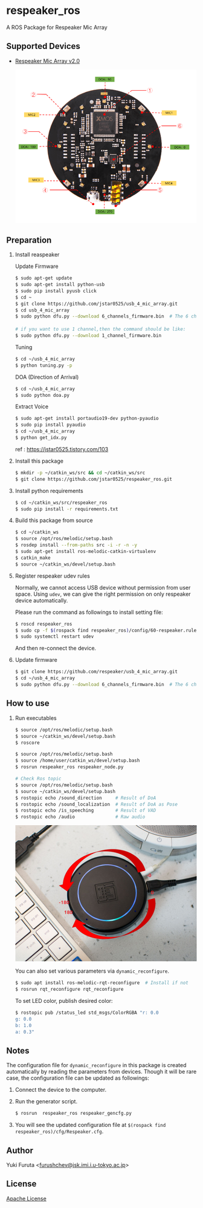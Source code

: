respeaker_ros
=============

A ROS Package for Respeaker Mic Array


## Supported Devices

- [Respeaker Mic Array v2.0](http://wiki.seeedstudio.com/ReSpeaker_Mic_Array_v2.0/)

    ![Respeaker Mic Array v2.0](https://github.com/SeeedDocument/ReSpeaker_Mic_Array_V2/raw/master/img/Hardware%20Overview.png)

## Preparation

1. Install reaspeaker
    
    Update Firmware
    ```bash
    $ sudo apt-get update
    $ sudo apt-get install python-usb
    $ sudo pip install pyusb click
    $ cd ~
    $ git clone https://github.com/jstar0525/usb_4_mic_array.git
    $ cd usb_4_mic_array
    $ sudo python dfu.py --download 6_channels_firmware.bin  # The 6 channels version 

    # if you want to use 1 channel,then the command should be like:
    $ sudo python dfu.py --download 1_channel_firmware.bin
    ```

    Tuning
    ```bash
    $ cd ~/usb_4_mic_array
    $ python tuning.py -p
    ```

    DOA (Direction of Arrival)
    ```bash
    $ cd ~/usb_4_mic_array
    $ sudo python doa.py 
    ```

    Extract Voice
    ```bash
    $ sudo apt-get install portaudio19-dev python-pyaudio
    $ sudo pip install pyaudio
    $ cd ~/usb_4_mic_array
    $ python get_idx.py
    ```

    ref : https://jstar0525.tistory.com/103

1. Install this package

    ```bash
    $ mkdir -p ~/catkin_ws/src && cd ~/catkin_ws/src
    $ git clone https://github.com/jstar0525/respeaker_ros.git
    ```

1. Install python requirements

    ```bash
    $ cd ~/catkin_ws/src/respeaker_ros
    $ sudo pip install -r requirements.txt
    ```

1. Build this package from source

    ```bash
    $ cd ~/catkin_ws
    $ source /opt/ros/melodic/setup.bash
    $ rosdep install --from-paths src -i -r -n -y
    $ sudo apt-get install ros-melodic-catkin-virtualenv
    $ catkin_make
    $ source ~/catkin_ws/devel/setup.bash
    ```

1. Register respeaker udev rules

    Normally, we cannot access USB device without permission from user space.
    Using `udev`, we can give the right permission on only respeaker device automatically.

    Please run the command as followings to install setting file:

    ```bash
    $ roscd respeaker_ros
    $ sudo cp -f $(rospack find respeaker_ros)/config/60-respeaker.rules /etc/udev/rules.d/60-respeaker.rules
    $ sudo systemctl restart udev
    ```

    And then re-connect the device.

1. Update firmware

    ```bash
    $ git clone https://github.com/respeaker/usb_4_mic_array.git
    $ cd ~/usb_4_mic_array
    $ sudo python dfu.py --download 6_channels_firmware.bin  # The 6 channels version 
    ```

## How to use

1. Run executables
    ```bash
    $ source /opt/ros/melodic/setup.bash
    $ source ~/catkin_ws/devel/setup.bash
    $ roscore
    ```
    ```bash
    $ source /opt/ros/melodic/setup.bash
    $ source /home/user/catkin_ws/devel/setup.bash
    $ rosrun respeaker_ros respeaker_node.py
    ```
    ```bash
    # Check Ros topic
    $ source /opt/ros/melodic/setup.bash
    $ source ~/catkin_ws/devel/setup.bash
    $ rostopic echo /sound_direction     # Result of DoA
    $ rostopic echo /sound_localization  # Result of DoA as Pose
    $ rostopic echo /is_speeching        # Result of VAD
    $ rostopic echo /audio               # Raw audio
    ```

    ![Respeaker direction](./direction.png)

    You can also set various parameters via `dynamic_reconfigure`.

    ```bash
    $ sudo apt install ros-melodic-rqt-reconfigure  # Install if not
    $ rosrun rqt_reconfigure rqt_reconfigure
    ```

    To set LED color, publish desired color:

    ```bash
    $ rostopic pub /status_led std_msgs/ColorRGBA "r: 0.0
    g: 0.0
    b: 1.0
    a: 0.3"
    ```


## Notes

The configuration file for `dynamic_reconfigure` in this package is created automatically by reading the parameters from devices.
Though it will be rare case, the configuration file can be updated as followings:

1. Connect the device to the computer.
1. Run the generator script.

    ```bash
    $ rosrun  respeaker_ros respeaker_gencfg.py
    ```
1. You will see the updated configuration file at `$(rospack find respeaker_ros)/cfg/Respeaker.cfg`.


## Author

Yuki Furuta <<furushchev@jsk.imi.i.u-tokyo.ac.jp>>

## License

[Apache License](LICENSE)
